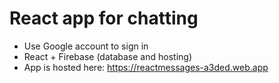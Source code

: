 # React app for chatting 

- Use Google account to sign in
- React + Firebase (database and hosting)
- App is hosted here: https://reactmessages-a3ded.web.app
